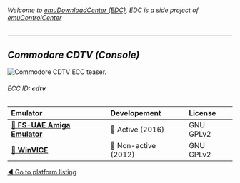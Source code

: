 ###### Welcome to [emuDownloadCenter (EDC)](https://github.com/PhoenixInteractiveNL/emuDownloadCenter/wiki/), EDC is a side project of [emuControlCenter](https://github.com/PhoenixInteractiveNL/emuControlCenter/wiki/)
***
## _Commodore CDTV (Console)_
![](https://raw.githubusercontent.com/wiki/PhoenixInteractiveNL/emuDownloadCenter/images_platform/ecc_cdtv_teaser.png "Commodore CDTV ECC teaser.")
###### ECC ID: **cdtv**

| Emulator   | Developement        | License     |
|:-----------|:--------------------|:------------|
| [:file_folder: **FS-UAE Amiga Emulator**](https://github.com/PhoenixInteractiveNL/emuDownloadCenter/wiki/Emulator-fsuae#menu) | :large_blue_circle: Active (2016) | GNU GPLv2 |
| [:file_folder: **WinVICE**](https://github.com/PhoenixInteractiveNL/emuDownloadCenter/wiki/Emulator-winvice#menu) | :red_circle: Non-active (2012) | GNU GPLv2 |

[:arrow_backward: Go to platform listing](https://github.com/PhoenixInteractiveNL/emuDownloadCenter/wiki/EDC-Platform-List)
